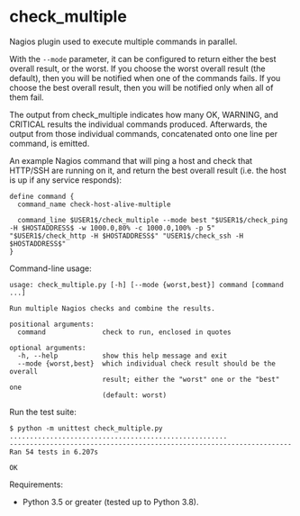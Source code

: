 # check_multiple

Nagios plugin used to execute multiple commands in parallel.

With the `--mode` parameter, it can be configured to return either the
best overall result, or the worst. If you choose the worst overall
result (the default), then you will be notified when one of the
commands fails. If you choose the best overall result, then you will
be notified only when all of them fail.

The output from check_multiple indicates how many OK, WARNING, and
CRITICAL results the individual commands produced. Afterwards, the
output from those individual commands, concatenated onto one line per
command, is emitted.

An example Nagios command that will ping a host and check that
HTTP/SSH are running on it, and return the best overall result
(i.e. the host is up if any service responds):

```
define command {
  command_name check-host-alive-multiple

  command_line $USER1$/check_multiple --mode best "$USER1$/check_ping -H $HOSTADDRESS$ -w 1000.0,80% -c 1000.0,100% -p 5" "$USER1$/check_http -H $HOSTADDRESS$" "USER1$/check_ssh -H $HOSTADDRESS$"
}
```

Command-line usage:

```
usage: check_multiple.py [-h] [--mode {worst,best}] command [command ...]

Run multiple Nagios checks and combine the results.

positional arguments:
  command              check to run, enclosed in quotes

optional arguments:
  -h, --help           show this help message and exit
  --mode {worst,best}  which individual check result should be the overall
                       result; either the "worst" one or the "best" one
                       (default: worst)
```

Run the test suite:
```
$ python -m unittest check_multiple.py
......................................................
----------------------------------------------------------------------
Ran 54 tests in 6.207s

OK
```

Requirements:

* Python 3.5 or greater (tested up to Python 3.8).